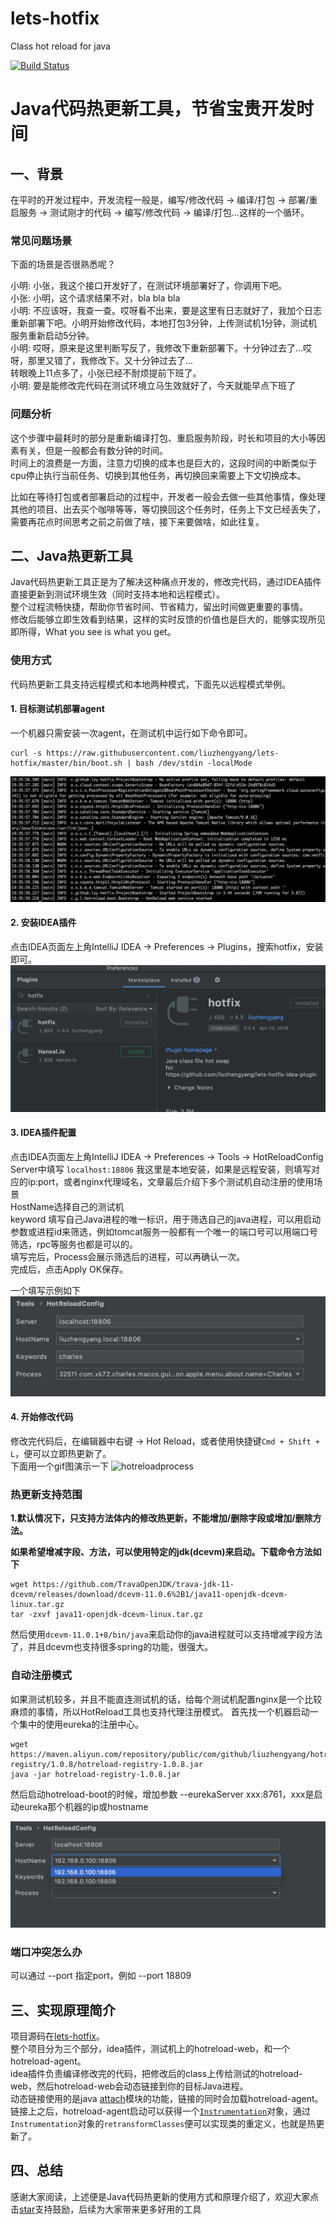 # lets-hotfix
Class hot reload for java

[![Build Status](https://travis-ci.com/liuzhengyang/lets-hotfix.svg?branch=master)](https://travis-ci.com/liuzhengyang/lets-hotfix)

# Java代码热更新工具，节省宝贵开发时间

## 一、背景

在平时的开发过程中，开发流程一般是，编写/修改代码 -> 编译/打包 -> 部署/重启服务 -> 测试刚才的代码 -> 编写/修改代码 -> 编译/打包...这样的一个循环。

### 常见问题场景

下面的场景是否很熟悉呢？
>  
小明: 小张，我这个接口开发好了，在测试环境部署好了，你调用下吧。   
小张: 小明，这个请求结果不对，bla bla bla   
小明: 不应该呀，我查一查。哎呀看不出来，要是这里有日志就好了，我加个日志重新部署下吧。小明开始修改代码，本地打包3分钟，上传测试机1分钟，测试机服务重新启动5分钟。   
小明: 哎呀，原来是这里判断写反了，我修改下重新部署下。十分钟过去了...哎呀，那里又错了，我修改下。又十分钟过去了...   
转眼晚上11点多了，小张已经不耐烦提前下班了。   
小明: 要是能修改完代码在测试环境立马生效就好了，今天就能早点下班了
>

### 问题分析

这个步骤中最耗时的部分是重新编译打包、重启服务阶段，时长和项目的大小等因素有关，但是一般都会有数分钟的时间。   
时间上的浪费是一方面，注意力切换的成本也是巨大的，这段时间的中断类似于cpu停止执行当前任务、切换到其他任务，再切换回来需要上下文切换成本。   

比如在等待打包或者部署启动的过程中，开发者一般会去做一些其他事情，像处理其他的项目、出去买个咖啡等等，等切换回这个任务时，任务上下文已经丢失了，需要再花点时间思考之前之前做了啥，接下来要做啥，如此往复。

## 二、Java热更新工具

Java代码热更新工具正是为了解决这种痛点开发的，修改完代码，通过IDEA插件直接更新到测试环境生效（同时支持本地和远程模式）。   
整个过程流畅快捷，帮助你节省时间、节省精力，留出时间做更重要的事情。   
修改后能够立即生效看到结果，这样的实时反馈的价值也是巨大的，能够实现所见即所得，What you see is what you get。

### 使用方式

代码热更新工具支持远程模式和本地两种模式，下面先以远程模式举例。

#### 1. 目标测试机部署agent

一个机器只需安装一次agent，在测试机中运行如下命令即可。
```
curl -s https://raw.githubusercontent.com/liuzhengyang/lets-hotfix/master/bin/boot.sh | bash /dev/stdin -localMode
```
![agentinstall](./images/hotreloadinstall.png)

#### 2. 安装IDEA插件

点击IDEA页面左上角IntelliJ IDEA -> Preferences -> Plugins，搜索hotfix，安装即可。
![hotreload-idea](./images/hotreload-idea.png)

#### 3. IDEA插件配置

点击IDEA页面左上角IntelliJ IDEA -> Preferences -> Tools -> HotReloadConfig   
Server中填写 `localhost:18806` 我这里是本地安装，如果是远程安装，则填写对应的ip:port，或者nginx代理域名，文章最后介绍下多个测试机自动注册的使用场景      
HostName选择自己的测试机   
keyword 填写自己Java进程的唯一标识，用于筛选自己的java进程，可以用启动参数或进程id来筛选，例如tomcat服务一般都有一个唯一的端口号可以用端口号筛选，rpc等服务也都是可以的。   
填写完后，Process会展示筛选后的进程，可以再确认一次。   
完成后，点击Apply OK保存。

一个填写示例如下   
![hotreloadideaconfig](./images/hotreloadideaconfig.png)

#### 4. 开始修改代码

修改完代码后，在编辑器中右键 -> Hot Reload，或者使用快捷键`Cmd + Shift + L`，便可以立即热更新了。   
下面用一个gif图演示一下
![hotreloadprocess](./images/HotReloadRecord.gif)

### 热更新支持范围

**1.默认情况下，只支持方法体内的修改热更新，不能增加/删除字段或增加/删除方法。**

**如果希望增减字段、方法，可以使用特定的jdk(dcevm)来启动。下载命令方法如下**
```
wget https://github.com/TravaOpenJDK/trava-jdk-11-dcevm/releases/download/dcevm-11.0.6%2B1/java11-openjdk-dcevm-linux.tar.gz
tar -zxvf java11-openjdk-dcevm-linux.tar.gz 
```
然后使用`dcevm-11.0.1+8/bin/java`来启动你的java进程就可以支持增减字段方法了，并且dcevm也支持很多spring的功能，很强大。

### 自动注册模式

如果测试机较多，并且不能直连测试机的话，给每个测试机配置nginx是一个比较麻烦的事情，所以HotReload工具也支持代理注册模式。
首先找一个机器启动一个集中的使用eureka的注册中心。
```
wget https://maven.aliyun.com/repository/public/com/github/liuzhengyang/hotreload-registry/1.0.8/hotreload-registry-1.0.8.jar
java -jar hotreload-registry-1.0.8.jar
```
然后启动hotreload-boot的时候，增加参数 --eurekaServer xxx:8761，xxx是启动eureka那个机器的ip或hostname

![multihost](./images/hotreloadmultihost.png)

### 端口冲突怎么办

可以通过 --port 指定port，例如 --port 18809

## 三、实现原理简介

项目源码在[lets-hotfix](https://github.com/liuzhengyang/lets-hotfix)。   
整个项目分为三个部分，idea插件，测试机上的hotreload-web，和一个hotreload-agent。   
idea插件负责编译修改完的代码，把修改后的class上传给测试的hotreload-web，然后hotreload-web会动态链接到你的目标Java进程。   
动态链接使用的是java [attach](https://docs.oracle.com/en/java/javase/11/docs/api/jdk.attach/module-summary.html)模块的功能，链接的同时会加载hotreload-agent。   
链接上之后，hotreload-agent启动可以获得一个[`Instrumentation`](https://docs.oracle.com/en/java/javase/11/docs/api/java.instrument/java/lang/instrument/Instrumentation.html)对象，通过`Instrumentation`对象的`retransformClasses​`便可以实现类的重定义，也就是热更新了。

## 四、总结

感谢大家阅读，上述便是Java代码热更新的使用方式和原理介绍了，欢迎大家点击[star](https://github.com/liuzhengyang/lets-hotfix)支持鼓励，后续为大家带来更多好用的工具


